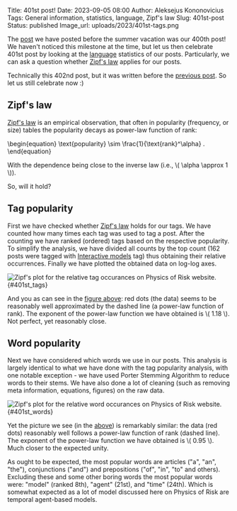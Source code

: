 Title: 401st post!
Date: 2023-09-05 08:00
Author: Aleksejus Kononovicius
Tags: General information, statistics, language, Zipf's law
Slug: 401st-post
Status: published
Image_url: uploads/2023/401st-tags.png

The [post]({filename}/articles/2023/waiting-time-paradox.md) we have posted
before the summer vacation was our 400th post! We haven't noticed this
milestone at the time, but let us then celebrate 401st post by looking at
the [language](/tag/language/) statistics of our posts.
Particularly, we can ask a question whether [Zipf's law](/tag/zipfs-law/)
applies for our posts.

Technically this 402nd post, but it was written before the [previous
post]({filename}/articles/2023/it-is-september-again-2023.md). So let us still celebrate
now :)

## Zipf's law

[Zipf's law](/tag/zipfs-law/) is an empirical observation, that often in
popularity (frequency, or size) tables the popularity decays as power-law
function of rank:

\begin{equation}
    \text{popularity} \sim \frac{1}{\text{rank}^\alpha} .
\end{equation}

With the dependence being close to the inverse law (i.e.,
\\\( \alpha \approx 1 \\\)).

So, will it hold?<!--more-->

## Tag popularity

First we have checked whether [Zipf's law](/tag/zipfs-law/) holds for our
tags. We have counted how many times each tag was used to tag a post.
After the counting we have ranked (ordered) tags based on the respective
popularity. To simplify the analysis, we have divided all counts by the top
count (162 posts were tagged with [Interactive
models](/tag/interactive-models/) tag) thus obtaining their relative
occurrences. Finally we have plotted the obtained data on log-log axes.

![Zipf's plot for the relative tag occurances on Physics of Risk
website.]({static}/uploads/2023/401st-tags.png "Zipf's plot for the relative
tag occurances on Physics of Risk website."){#401st_tags}

And you as can see in the [figure above](#401st_tags): red dots (the data)
seems to be reasonably well approximated by the dashed line (a power-law
function of rank). The exponent of the power-law function we have obtained
is \\\( 1.18 \\\). Not perfect, yet reasonably close.

## Word popularity

Next we have considered which words we use in our posts. This analysis is
largely identical to what we have done with the tag popularity analysis,
with one notable exception - we have used Porter Stemming Algorithm to
reduce words to their stems. We have also done a lot of cleaning (such as
removing meta information, equations, figures) on the raw data.

![Zipf's plot for the relative word occurances on Physics of Risk
website.]({static}/uploads/2023/401st-words.png "Zipf's plot for the relative
word occurances on Physics of Risk website."){#401st_words}

Yet the picture we see (in the [above](#401st_words)) is remarkably similar:
the data (red dots) reasonably well follows a power-law function of rank
(dashed line). The exponent of the power-law function we have obtained is
\\\( 0.95 \\\). Much closer to the expected unity.

As ought to be expected, the most popular words are articles
("a", "an", "the"), conjunctions ("and") and prepositions ("of", "in", "to"
and others). Excluding these and some other boring words the most popular
words were: "model" (ranked 8th), "agent" (21st), and "time" (24th). Which
is somewhat expected as a lot of model discussed here on Physics of Risk are
temporal agent-based models.
